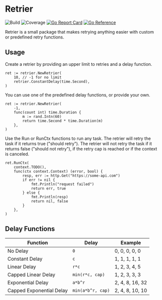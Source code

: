 # Retrier

![Build](https://github.com/soreing/retrier/actions/workflows/build_status.yaml/badge.svg)
![Coverage](https://img.shields.io/endpoint?url=https://gist.githubusercontent.com/Soreing/4b6f950f01f3e6e5b9ed17b268664538/raw/retrier)
[![Go Report Card](https://goreportcard.com/badge/github.com/Soreing/retrier)](https://goreportcard.com/report/github.com/Soreing/retrier)
[![Go Reference](https://pkg.go.dev/badge/github.com/Soreing/retrier.svg)](https://pkg.go.dev/github.com/Soreing/retrier)

Retrier is a small package that makes retrying anything easier with custom or predefined retry functions.

## Usage
Create a retrier by providing an upper limit to retries and a delay function.
```golang
ret := retrier.NewRetrier(
    10, // -1 for no limit
    retrier.ConstantDelay(time.Second),
)
```
You can use one of the predefined delay functions, or provide your own.
```golang
ret := retrier.NewRetrier(
    -1,
    func(count int) time.Duration {
        m := rand.Intn(60)
        return time.Second * time.Duration(m)
    },
)
```
Use the Run or RunCtx functions to run any task. The retrier will retry the task if it returns true ("should retry"). The retrier will not retry the task if it returns false ("should not retry"), if the retry cap is reached or if the context is canceled.
```golang
ret.RunCtx(
    context.TODO(),
    func(ctx context.Context) (error, bool) {
        resp, err := http.Get("https://some-api.com")
        if err != nil {
            fmt.Println("request failed")
            return err, true
        } else {
            fmt.Println(resp)
            return nil, false
        }
    },
)
```
## Delay Functions
| Function | Delay | Example |
|----------|-------|---------|
| No Delay                 | `0`               | 0, 0, 0, 0, 0   |
| Constant Delay           | `c`               | 1, 1, 1, 1, 1   |
| Linear Delay             | `r*c`             | 1, 2, 3, 4, 5   |
| Capped Linear Delay      | `min(r*c, cap)`   | 1, 2, 3, 3, 3   |
| Exponential Delay        | `a*b^r`           | 2, 4, 8, 16, 32 |
| Capped Exponential Delay | `min(a*b^r, cap)` | 2, 4, 8, 10, 10 |